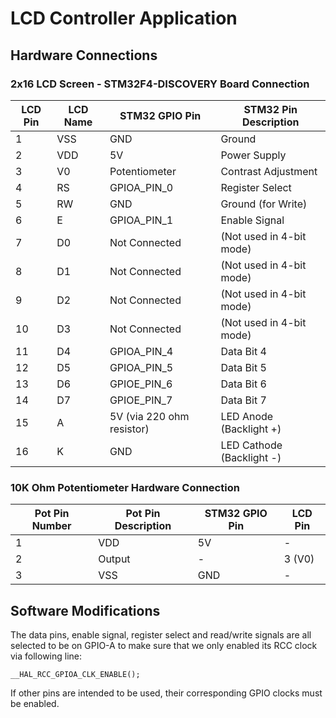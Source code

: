 # LCD Controller Application

## Hardware Connections

### 2x16 LCD Screen - STM32F4-DISCOVERY Board Connection

| LCD Pin | LCD Name | STM32 GPIO Pin | STM32 Pin Description |
|----------|----------|----------|----------|
| 1	| VSS |	GND	| Ground |
| 2	| VDD |	5V | Power Supply |
| 3	| V0 |	Potentiometer |	Contrast Adjustment |
| 4	| RS |	GPIOA_PIN_0	| Register Select |
| 5	| RW |	GND	| Ground (for Write) |
| 6	| E |	GPIOA_PIN_1 |	Enable Signal |
| 7	| D0 |	Not Connected	|	(Not used in 4-bit mode) |
| 8	| D1 |	Not Connected	|	(Not used in 4-bit mode) |
| 9	| D2 |	Not Connected	|	(Not used in 4-bit mode) |
| 10 | D3 | Not Connected	|	(Not used in 4-bit mode) |
| 11 | D4 |	GPIOA_PIN_4	|	Data Bit 4 |
| 12 | D5 |	GPIOA_PIN_5	|	Data Bit 5 |
| 13 | D6 |	GPIOE_PIN_6	|	Data Bit 6 |
| 14 | D7 |	GPIOE_PIN_7	|	Data Bit 7 |
| 15 | A |	5V (via 220 ohm resistor) |	LED Anode (Backlight +) |
| 16 | K |	GND |	LED Cathode (Backlight -) |


### 10K Ohm Potentiometer Hardware Connection

| Pot Pin Number | Pot Pin Description | STM32 GPIO Pin | LCD Pin |
|----------|----------|----------|----------|
| 1	| VDD |	5V	| - |
| 2	| Output | - | 3 (V0) |
| 3	| VSS |	GND | - |


## Software Modifications

The data pins, enable signal, register select and read/write signals are all selected to be on GPIO-A to make sure that we only enabled its RCC clock via following line:

    __HAL_RCC_GPIOA_CLK_ENABLE();

If other pins are intended to be used, their corresponding GPIO clocks must be enabled.